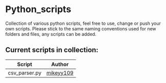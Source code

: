 Python_scripts
==============

Collection of various python scripts, feel free to use, change or push your own scripts.
Please stick to the same naming conventions used for new folders and files, any scripts can be added.

Current scripts in collection:
------------------------------

|    Script    |    Author    | 
|:------------:|:------------:|
|csv_parser.py|[mikeyy109](https://github.com/mikeyy109)|
